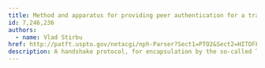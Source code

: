 ```yaml
---
title: Method and apparatus for providing peer authentication for a transport layer session
id: 7,246,236
authors:
  - name: Vlad Stirbu
href: http://patft.uspto.gov/netacgi/nph-Parser?Sect1=PTO2&Sect2=HITOFF&u=%2Fnetahtml%2FPTO%2Fsearch-adv.htm&r=1&f=G&l=50&d=PTXT&p=1&S1=7,246,236.PN.&OS=pn/7,246,236&RS=PN/7,246,236
description: A handshake protocol, for encapsulation by the so-called TLS Record Protocol, for use by a client (11) and a server (12) in authenticating each other. The handshake protocol is based on the TLS Handshake Protocol, but replaces the PKI trust infrastructure of that protocol with the IMS AKA trust infrastructure, which is based on a private key stored on a so-called smart card (11a) in the client terminal (11), and also stored (usually) in a Home Subscriber Server (14) serving as a trusted third party (but instead sometimes in the server (12) being authenticated), the third party providing information to the server (12) sufficient for the server (12) to authenticate the client (11) and also sufficient for the server (12) to provide to the client (11) information sufficient for the client (11) to authenticate the server (12).
---
```

